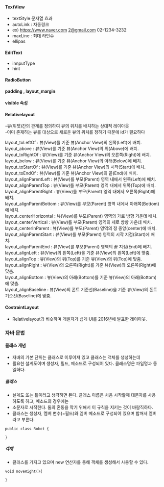 

#### TextView
- textStyle 문자열 효과
- autoLink : 자동링크 
- ex) https://www.naver.com 2@gmail.com 02-1234-3232
- maxLine : 최대 라인수
- ellipas


#### EditText
- innputType 
- hint

#### RadioButton

#### padding , layout_margin

#### visible 속성

#### Relativelayout
-뷰(위젯)간의 관계를 정의하여 뷰의 위치를 배치하는 상대적 레이아웃</br>
-이미 존재하는 뷰를 대상으로 새로운 뷰의 위치를 정하기 때문에 id가 필요하다</br>

layout_toLeftOf	 : 뷰(View)를 기준 뷰(Anchor View)의 왼쪽(Left)에 배치.</br>
layout_above	: 뷰(View)를 기준 뷰(Anchor View)의 위(Above)에 배치.</br>
layout_toRightOf	: 뷰(View)를 기준 뷰(Anchor View)의 오른쪽(Right)에 배치.</br>
layout_below	: 뷰(View)를 기준 뷰(Anchor View)의 아래(Below)에 배치.</br>
layout_toStartOf	: 뷰(View)를 기준 뷰(Anchor View)의 시작(Start)에 배치.</br>
layout_toEndOf	: 뷰(View)를 기준 뷰(Anchor View)의 끝(End)에 배치.</br>
layout_alignParentLeft	: 뷰(View)를 부모(Parent) 영역 내에서 왼쪽(Left)에 배치.</br>
layout_alignParentTop	: 뷰(View)를 부모(Parent) 영역 내에서 위쪽(Top)에 배치.</br>
layout_alignParentRight	: 뷰(View)를 부모(Parent) 영역 내에서 오른쪽(Right)에 배치.</br>
layout_alignParentBottom	: 뷰(View)를 부모(Parent) 영역 내에서 아래쪽(Bottom)에 배치.</br>
layout_centerHorizontal	: 뷰(View)를 부모(Parent) 영역의 가로 방향 가운데 배치.</br>
layout_centerVertical	: 뷰(View)를 부모(Parent) 영역의 세로 방향 가운데 배치.</br>
layout_centerInParent	: 뷰(View)를 부모(Parent) 영역의 정 중앙(center)에 배치.</br>
layout_alignParentStart	: 뷰(View)를 부모(Parent) 영역의 시작 지점(Start)에 배치.</br>
layout_alignParentEnd	: 뷰(View)를 부모(Parent) 영역의 끝 지점(End)에 배치.</br>
layout_alignLeft	: 뷰(View)의 왼쪽(Left)을 기준 뷰(View)의 왼쪽(Left)에 맞춤.</br>
layout_alignTop	: 뷰(View)의 위(Top)를 기준 뷰(View)의 위(Top)에 맞춤.</br>
layout_alignRight	: 뷰(View)의 오른쪽(Right)를 기준 뷰(View)의 오른쪽(Right)에 맞춤.</br>
layout_alignBottom	: 뷰(View)의 아래(Bottom)를 기준 뷰(View)의 아래(Bottom)에 맞춤.</br>
layout_alignBaseline	: 뷰(View)의 폰트 기준선(Baseline)을 기준 뷰(View)의 폰트 기준선(Baseline)에 맞춤.</br>

#### CostraintLayout
- Relativelayout과 비슷하며 개발자가 쉽게 UI를 2016년에 발표한 레이아웃.


### 자바 문법
#### 클래스 개념
- 자바의 기본 단위는 클래스로 이루어져 있고 클래스는 객체를 생성하는데</br>
- 필요한 설계도이며 생성자, 필드, 메소드로 구성되어 있다. 클래스명은 파일명과 동일하다.

##### 클래스
- 설계도 또는 틀이라고 생각하면 된다. 클래스 이름은 처음 시작할때 대문자를 사용하도록 하고, 메소드의 경우에는</br>
- 소문자로 시작한다. 둘의 혼동을 막기 위해서 이 규칙을 지키는 것이 바람직하다.
- 클래스는 생성자, 멤버 변수(=필드)와 멤버 메소드로 구성되어 있으며 합쳐서 멤버라고 부른다.

```
public class Robot {

}
```


##### 객체
- 클래스를 가지고 있으며 new 연산자를 통해 객체를 생성해서 사용할 수 있다.

```
void moveRight(){

}
```

